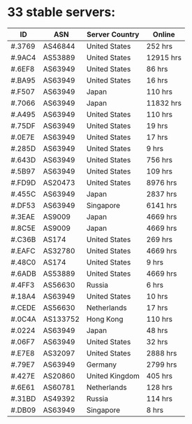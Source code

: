 # 33 stable servers:

| ID | ASN | Server Country | Online |
| ------ | ------ | ------ | ------ |
| #.3769 | AS46844 | United States | 252 hrs |
| #.9AC4 | AS53889 | United States | 12915 hrs |
| #.6EF8 | AS63949 | United States | 86 hrs |
| #.BA95 | AS63949 | United States | 16 hrs |
| #.F507 | AS63949 | Japan | 110 hrs |
| #.7066 | AS63949 | Japan | 11832 hrs |
| #.A495 | AS63949 | United States | 110 hrs |
| #.75DF | AS63949 | United States | 19 hrs |
| #.0E7E | AS63949 | United States | 17 hrs |
| #.285D | AS63949 | United States | 9 hrs |
| #.643D | AS63949 | United States | 756 hrs |
| #.5B97 | AS63949 | United States | 109 hrs |
| #.FD9D | AS20473 | United States | 8976 hrs |
| #.455C | AS63949 | Japan | 2837 hrs |
| #.DF53 | AS63949 | Singapore | 6141 hrs |
| #.3EAE | AS9009 | Japan | 4669 hrs |
| #.8C5E | AS9009 | Japan | 4669 hrs |
| #.C36B | AS174 | United States | 269 hrs |
| #.EAFC | AS32780 | United States | 4669 hrs |
| #.48C0 | AS174 | United States | 9 hrs |
| #.6ADB | AS53889 | United States | 4669 hrs |
| #.4FF3 | AS56630 | Russia | 6 hrs |
| #.18A4 | AS63949 | United States | 10 hrs |
| #.CEDE | AS56630 | Netherlands | 17 hrs |
| #.0C4A | AS133752 | Hong Kong | 110 hrs |
| #.0224 | AS63949 | Japan | 48 hrs |
| #.06F7 | AS63949 | United States | 32 hrs |
| #.E7E8 | AS32097 | United States | 2888 hrs |
| #.79E7 | AS63949 | Germany | 2799 hrs |
| #.427E | AS20860 | United Kingdom | 405 hrs |
| #.6E61 | AS60781 | Netherlands | 128 hrs |
| #.31BD | AS49392 | Russia | 114 hrs |
| #.DB09 | AS63949 | Singapore | 8 hrs |

